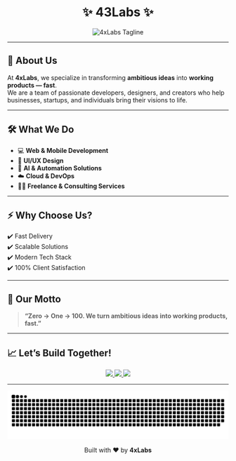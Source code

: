 <h1 align="center">✨ 43Labs ✨</h1>

<p align="center">
  <img src="https://readme-typing-svg.herokuapp.com?font=Montserrat&weight=600&size=30&duration=3000&pause=1000&color=2F81F7&center=true&vCenter=true&width=600&lines=Zero+→+One+→+100;We+turn+ambitious+ideas+into+working+products;Fast.+Reliable.+Innovative." alt="4xLabs Tagline" />
</p>

---

## 🚀 About Us
At **4xLabs**, we specialize in transforming **ambitious ideas** into **working products — fast**.  
We are a team of passionate developers, designers, and creators who help businesses, startups, and individuals bring their visions to life.  

---

## 🛠️ What We Do
- 💻 **Web & Mobile Development**  
- 🎨 **UI/UX Design**  
- 🤖 **AI & Automation Solutions**  
- ☁️ **Cloud & DevOps**  
- 🧑‍💼 **Freelance & Consulting Services**  

---

## ⚡ Why Choose Us?
✔️ Fast Delivery  
✔️ Scalable Solutions  
✔️ Modern Tech Stack  
✔️ 100% Client Satisfaction  

---

## 🌟 Our Motto
> **“Zero → One → 100. We turn ambitious ideas into working products, fast.”**

---

## 📈 Let’s Build Together!
<p align="center">
  <a href="mailto:youragency@email.com">
    <img src="https://img.shields.io/badge/💌%20Contact%20Us-D14836?style=for-the-badge&logo=gmail&logoColor=white" />
  </a>
  <a href="https://linkedin.com/company/4xlabs">
    <img src="https://img.shields.io/badge/🌐%20LinkedIn-0A66C2?style=for-the-badge&logo=linkedin&logoColor=white" />
  </a>
  <a href="https://github.com/4xlabs">
    <img src="https://img.shields.io/badge/⚡%20GitHub-181717?style=for-the-badge&logo=github&logoColor=white" />
  </a>
</p>

---

<p align="center">
  <img src="https://raw.githubusercontent.com/platane/snk/output/github-contribution-grid-snake.svg" alt="snake animation" />
</p>

<p align="center">
  Built with ❤️ by <b>4xLabs</b>
</p>
